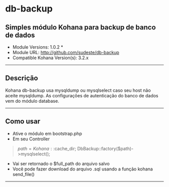 # db-backup #
## Simples módulo Kohana para backup de banco de dados ##
  
* Module Versions: 1.0.2 *
* Module URL: http://github.com/sudeste/db-backup
* Compatible Kohana Version(s): 3.2.x

-----------------------------------------------------------
## Descrição ##
Kohana db-backup usa mysqldump ou mysqlselect caso seu host não aceite mysqldump.
As configurações de autenticação do banco de dados vem do módulo database.

-----------------------------------------------------------
## Como usar ##

+ Ative o módulo em bootstrap.php
+ Em seu Controller
> $path = Kohana::$cache_dir;
> DbBackup::factory($path)->mysqlselect();
+ Vai ser retornado o $full_path do arquivo salvo
+ Você pode fazer download do arquivo .sql usando a função kohana send_file()

-----------------------------------------------------------
